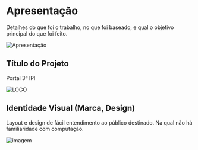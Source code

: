 # Apresentação

Detalhes do que foi o trabalho, no que foi baseado, e qual o objetivo principal do que foi feito.

![Apresentação](https://user-images.githubusercontent.com/107358955/208269280-ec02db30-3390-4254-ac42-6b2feacebee3.png)


## Título do Projeto

Portal 3ª IPI

![LOGO](https://user-images.githubusercontent.com/107358955/208269019-dfc6b4af-420f-47f2-b8f7-635399f337b1.png)


## Identidade Visual (Marca, Design)

Layout e design de fácil entendimento ao público destinado. Na qual não há familiaridade com computação.

![imagem](https://user-images.githubusercontent.com/107358955/208269137-d1bdfd74-3605-4ef4-8b34-b245168bedfb.png)

